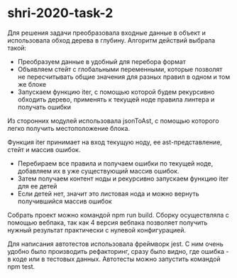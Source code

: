 # shri-2020-task-2
Для решения задачи преобразовала входные данные в объект и использовала обход дерева в глубину.
Алгоритм действий выбрала такой:
- Преобразуем данные в удобный для перебора формат
- Объявляем стейт с глобальными переменными, которые позволят не пересчитывать общие значения для разных правил в одном и том же блоке
- Запускаем функцию iter, с помощью которой будем рекурсивно обходить дерево, применять к текущей ноде правила линтера и получать ошибки

Из сторонних модулей использовала jsonToAst, с помощью которого легко получить местоположение блока.

Функция iter принимает на вход текущую ноду, ее ast-представление, стейт и массив ошибок.
- Перебираем все правила и получаем ошибки по текущей ноде, добавляем их в уже существующий массив ошибок.
- Затем получаем контент ноды и рекурсивно запускаем функцию iter для ее детей
- Если детей нет, значит это листовая нода и можно вернуть получившийся массив ошибок

Собрать проект можно командой npm run build. Сборку осуществляла с помощью вебпака, так как 4 версия вебпака позволяет получить нужный результат практически с нулевой конфигурацией.

Для написания автотестов использовала фреймворк jest. С ним очень удобно было производить рефакторинг, сразу было видно, где ошибка - в коде или в тестовых данных. Автотесты можно запустить командой npm test.